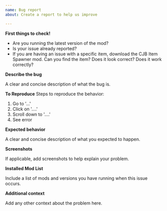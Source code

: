 ```yaml
---
name: Bug report
about: Create a report to help us improve

---
```


**First things to check!**
- Are you running the latest version of the mod?
- Is your issue already reported?
- If you are having an issue with a specific item, download the CJB Item Spawner mod. Can you find the item? Does it look correct? Does it work correctly?

**Describe the bug**

A clear and concise description of what the bug is.

**To Reproduce**
Steps to reproduce the behavior:
1. Go to '...'
2. Click on '....'
3. Scroll down to '....'
4. See error

**Expected behavior**

A clear and concise description of what you expected to happen.

**Screenshots**

If applicable, add screenshots to help explain your problem.

**Installed Mod List**

Include a list of mods and versions you have running when this issue occurs.

**Additional context**

Add any other context about the problem here.
